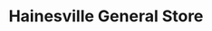 ---
title: "Hainesville General Store"
url: /sandyston/hainesville-general-store/
shop: Dorfladen
---